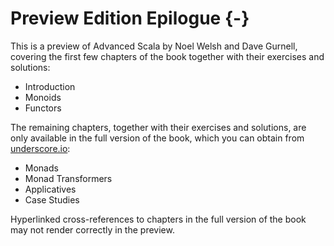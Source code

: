 # Preview Edition Epilogue {-}

This is a preview of Advanced Scala by Noel Welsh and Dave Gurnell,
covering the first few chapters of the book
together with their exercises and solutions:

 - Introduction
 - Monoids
 - Functors

The remaining chapters, together with their exercises and solutions,
are only available in the full version of the book,
which you can obtain from [underscore.io](http://underscore.io):

 - Monads
 - Monad Transformers
 - Applicatives
 - Case Studies

Hyperlinked cross-references to chapters in the full version of the book
may not render correctly in the preview.
